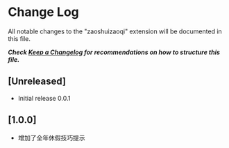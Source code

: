# Change Log

All notable changes to the "zaoshuizaoqi" extension will be documented in this file.

***Check [Keep a Changelog](http://keepachangelog.com/) for recommendations on how to structure this file.***

## [Unreleased]

- Initial release 0.0.1

## [1.0.0]

- 增加了全年休假技巧提示